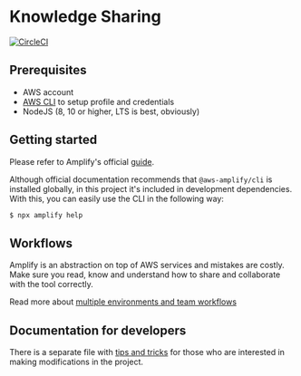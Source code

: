 # Knowledge Sharing

[![CircleCI](https://circleci.com/gh/kalinchernev/knowledge-sharing.svg?style=svg)](https://circleci.com/gh/kalinchernev/knowledge-sharing)

## Prerequisites

- AWS account
- [AWS CLI](https://docs.aws.amazon.com/cli/latest/userguide/cli-chap-install.html) to setup profile and credentials
- NodeJS (8, 10 or higher, LTS is best, obviously)

## Getting started

Please refer to Amplify's official [guide](https://aws-amplify.github.io/docs/).

Although official documentation recommends that `@aws-amplify/cli` is installed globally, in this project it's included in development dependencies. With this, you can easily use the CLI in the following way:

```sh
$ npx amplify help
```

## Workflows

Amplify is an abstraction on top of AWS services and mistakes are costly. Make sure you read, know and understand how to share and collaborate with the tool correctly.

Read more about [multiple environments and team workflows](https://aws-amplify.github.io/docs/cli/multienv?sdk=js)

## Documentation for developers

There is a separate file with [tips and tricks](./docs/development.md) for those who are interested in making modifications in the project.
